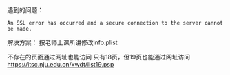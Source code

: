 

遇到的问题：
```
An SSL error has occurred and a secure connection to the server cannot be made.
```

解决方案：
按老师上课所讲修改info.plist


不存在的页面通过网址也能访问
只有18页，但19页也能通过网址访问
https://itsc.nju.edu.cn/xwdt/list19.psp